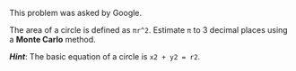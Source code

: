 This problem was asked by Google.

The area of a circle is defined as `πr^2`. Estimate `π` to 3 decimal places using a **Monte Carlo** method.

_**Hint**_: The basic equation of a circle is `x2 + y2 = r2`.
